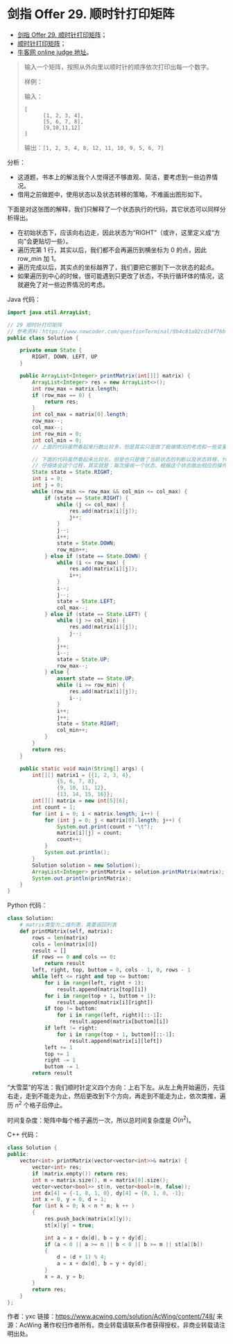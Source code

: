 # 剑指 Offer 29. 顺时针打印矩阵

+ [剑指 Offer 29. 顺时针打印矩阵](https://leetcode-cn.com/problems/shun-shi-zhen-da-yin-ju-zhen-lcof/)；
+ [顺时针打印矩阵](https://www.acwing.com/problem/content/39/)；
+ [牛客网 online judge 地址](https://www.nowcoder.com/practice/9b4c81a02cd34f76be2659fa0d54342a?tpId=13&tqId=11172&tPage=1&rp=1&ru=%2Fta%2Fcoding-interviews&qru=%2Fta%2Fcoding-interviews%2Fquestion-ranking)。



> 输入一个矩阵，按照从外向里以顺时针的顺序依次打印出每一个数字。
>
> 样例：
>
> 输入：
> ```
> [
>       [1, 2, 3, 4],
>       [5, 6, 7, 8],
>       [9,10,11,12]
> ]
> ```
> 
> 输出：`[1, 2, 3, 4, 8, 12, 11, 10, 9, 5, 6, 7]`

分析：
+ 这道题，书本上的解法我个人觉得还不够直观、简洁，要考虑到一些边界情况。
+ 借用之前做题中，使用状态以及状态转移的策略，不难画出图形如下。

下面是对这张图的解释，我们只解释了一个状态执行的代码，其它状态可以同样分析得出。

+ 在初始状态下，应该向右边走，因此状态为“RIGHT”（或许，这里定义成“方向”会更贴切一些）。
+ 遍历完第 1 行，其实以后，我们都不会再遍历到横坐标为 0 的点，因此 row_min 加 1。
+ 遍历完成以后，其实点的坐标越界了，我们要把它挪到下一次状态的起点。
+ 如果遍历到中心的时候，很可能遇到只更改了状态，不执行循环体的情况，这就避免了对一些边界情况的考虑。

Java 代码：

```java
import java.util.ArrayList;

// 29 顺时针打印矩阵
// 参考资料：https://www.nowcoder.com/questionTerminal/9b4c81a02cd34f76be2659fa0d54342a
public class Solution {

    private enum State {
        RIGHT, DOWN, LEFT, UP
    }

    public ArrayList<Integer> printMatrix(int[][] matrix) {
        ArrayList<Integer> res = new ArrayList<>();
        int row_max = matrix.length;
        if (row_max == 0) {
            return res;
        }
        int col_max = matrix[0].length;
        row_max--;
        col_max--;
        int row_min = 0;
        int col_min = 0;
        // 上面的代码虽然看起来行数比较多，但是其实只是做了极端情况的考虑和一些变量的初始化工作

        // 下面的代码虽然看起来比较长，但是也只是做了当前状态的判断以及状态转移，代码框架是一模一样的
        // 仔细体会这个过程，其实就是：每次接收一个状态，根据这个状态做出相应的操作，然后变更状态
        State state = State.RIGHT;
        int i = 0;
        int j = 0;
        while (row_min <= row_max && col_min <= col_max) {
            if (state == State.RIGHT) {
                while (j <= col_max) {
                    res.add(matrix[i][j]);
                    j++;
                }
                j--;
                i++;
                state = State.DOWN;
                row_min++;
            } else if (state == State.DOWN) {
                while (i <= row_max) {
                    res.add(matrix[i][j]);
                    i++;
                }
                i--;
                j--;
                state = State.LEFT;
                col_max--;
            } else if (state == State.LEFT) {
                while (j >= col_min) {
                    res.add(matrix[i][j]);
                    j--;
                }
                j++;
                i--;
                state = State.UP;
                row_max--;
            } else {
                assert state == State.UP;
                while (i >= row_min) {
                    res.add(matrix[i][j]);
                    i--;
                }
                i++;
                j++;
                state = State.RIGHT;
                col_min++;
            }
        }
        return res;
    }

    public static void main(String[] args) {
        int[][] matrix1 = {{1, 2, 3, 4},
                {5, 6, 7, 8},
                {9, 10, 11, 12},
                {13, 14, 15, 16}};
        int[][] matrix = new int[5][6];
        int count = 1;
        for (int i = 0; i < matrix.length; i++) {
            for (int j = 0; j < matrix[0].length; j++) {
                System.out.print(count + "\t");
                matrix[i][j] = count;
                count++;
            }
            System.out.println();
        }
        Solution solution = new Solution();
        ArrayList<Integer> printMatrix = solution.printMatrix(matrix);
        System.out.println(printMatrix);
    }
}
```

Python 代码：

```python
class Solution:
    # matrix类型为二维列表，需要返回列表
    def printMatrix(self, matrix):
        rows = len(matrix)
        cols = len(matrix[0])
        result = []
        if rows == 0 and cols == 0:
            return result
        left, right, top, buttom = 0, cols - 1, 0, rows - 1
        while left <= right and top <= buttom:
            for i in range(left, right + 1):
                result.append(matrix[top][i])
            for i in range(top + 1, buttom + 1):
                result.append(matrix[i][right])
            if top != buttom:
                for i in range(left, right)[::-1]:
                    result.append(matrix[buttom][i])
            if left != right:
                for i in range(top + 1, buttom)[::-1]:
                    result.append(matrix[i][left])
            left += 1
            top += 1
            right -= 1
            buttom -= 1
        return result
```

“大雪菜”的写法：我们顺时针定义四个方向：上右下左。从左上角开始遍历，先往右走，走到不能走为止，然后更改到下个方向，再走到不能走为止，依次类推，遍历 $n^2$ 个格子后停止。

时间复杂度：矩阵中每个格子遍历一次，所以总时间复杂度是 $O(n^2)$。

C++ 代码：

```c++
class Solution {
public:
    vector<int> printMatrix(vector<vector<int>>& matrix) {
        vector<int> res;
        if (matrix.empty()) return res;
        int n = matrix.size(), m = matrix[0].size();
        vector<vector<bool>> st(n, vector<bool>(m, false));
        int dx[4] = {-1, 0, 1, 0}, dy[4] = {0, 1, 0, -1};
        int x = 0, y = 0, d = 1;
        for (int k = 0; k < n * m; k ++ )
        {
            res.push_back(matrix[x][y]);
            st[x][y] = true;

            int a = x + dx[d], b = y + dy[d];
            if (a < 0 || a >= n || b < 0 || b >= m || st[a][b])
            {
                d = (d + 1) % 4;
                a = x + dx[d], b = y + dy[d];
            }
            x = a, y = b;
        }
        return res;
    }
};

```

作者：yxc
链接：https://www.acwing.com/solution/AcWing/content/748/
来源：AcWing
著作权归作者所有。商业转载请联系作者获得授权，非商业转载请注明出处。


<script src='https://cdnjs.cloudflare.com/ajax/libs/mathjax/2.7.5/MathJax.js?config=TeX-MML-AM_CHTML' async></script>

<script type="text/x-mathjax-config">
MathJax.Hub.Config({
tex2jax: {
  inlineMath: [['$','$'], ['\\(','\\)']],
  processEscapes: true
  },
displayAlign : "left",
TeX: {
        equationNumbers: {
            autoNumber: "all",
            useLabelIds: true
        }
    },
    "HTML-CSS": {
        linebreaks: {
            automatic: true
        },
        scale: 100,
        styles: {
          ".MathJax_Display": {
            "text-align": "left",
            "width" : "auto",
            "margin": "10px 0px 10px 0px !important",
            "background-color": "#f5f5f5 !important",
            "border-radius": "3px !important",
            border:  "1px solid #ccc !important",
            padding: "5px 5px 5px 5px !important"
          },
          ".MathJax": {
            "background-color": "#f5f5f5 !important",
            padding: "2px 2px 2px 2px !important"
          }
        }
    },
    SVG: {
        linebreaks: {
            automatic: true
        }
    }
});
</script>
